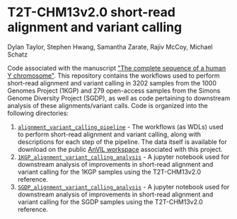 # T2T-CHM13v2.0 short-read alignment and variant calling
Dylan Taylor, Stephen Hwang, Samantha Zarate, Rajiv McCoy, Michael Schatz

Code associated with the manuscript ["The complete sequence of a human Y chromosome"](https://doi.org/10.1101/2022.12.01.518724). This repository contains the workflows used to perform short-read alignment and variant calling in 3202 samples from the 1000 Genomes Project (1KGP) and 279 open-access samples from the Simons Genome Diversity Project (SGDP), as well as code pertaining to downstream analysis of these alignments/variant calls. Code is organized into the following directories:

1. [`alignment_variant_calling_pipeline`](https://github.com/schatzlab/t2t-chm13-chry/tree/main/alignment_variant_calling_pipeline) - The workflows (as WDLs) used to perform short-read alignment and variant calling, along with descriptions for each step of the pipeline. The data itself is available for download on the public [AnVIL workspace](https://anvil.terra.bio/#workspaces/anvil-datastorage/AnVIL_T2T_CHRY) associated with this project.
2. [`1KGP_alignment_variant_calling_analysis`](https://github.com/schatzlab/t2t-chm13-chry/tree/main/1KGP_alignment_variant_calling_analysis) - A jupyter notebook used for downstream analysis of improvements in short-read alignment and variant calling for the 1KGP samples using the T2T-CHM13v2.0 reference.
3. [`SGDP_alignment_variant_calling_analysis`](https://github.com/schatzlab/t2t-chm13-chry/tree/main/SGDP_alignment_variant_calling_analysis) - A jupyter notebook used for downstream analysis of improvements in short-read alignment and variant calling for the SGDP samples using the T2T-CHM13v2.0 reference.
